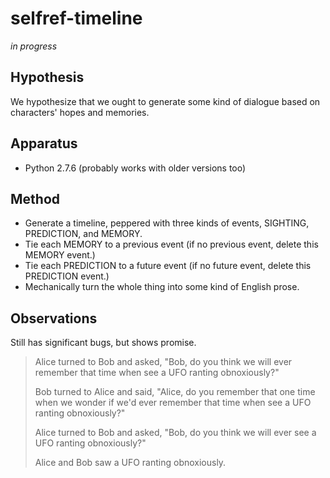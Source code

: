 selfref-timeline
================

_in progress_

Hypothesis
----------

We hypothesize that we ought to generate some kind of dialogue based on
characters' hopes and memories.

Apparatus
---------

*   Python 2.7.6 (probably works with older versions too)

Method
------

*   Generate a timeline, peppered with three kinds of events,
    SIGHTING, PREDICTION, and MEMORY.
*   Tie each MEMORY to a previous event (if no previous event, delete this
    MEMORY event.)
*   Tie each PREDICTION to a future event (if no future event, delete this
    PREDICTION event.)
*   Mechanically turn the whole thing into some kind of English prose.

Observations
------------

Still has significant bugs, but shows promise.

> Alice turned to Bob and asked, "Bob, do you think we will ever remember that time when see a UFO ranting obnoxiously?"
> 
> Bob turned to Alice and said, "Alice, do you remember that one time when we wonder if we'd ever remember that time when see a UFO ranting obnoxiously?"
> 
> Alice turned to Bob and asked, "Bob, do you think we will ever see a UFO ranting obnoxiously?"
> 
> Alice and Bob saw a UFO ranting obnoxiously.
